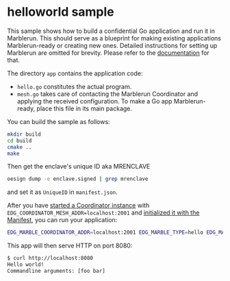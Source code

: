 # helloworld sample
This sample shows how to build a confidential Go application and run it in Marblerun. This should serve as a blueprint for making existing applications Marblerun-ready or creating new ones. Detailed instructions for setting up Marblerun are omitted for brevity. Please refer to the [documentation](https://marblerun.sh/docs/introduction/) for that.

The directory `app` contains the application code:
* `hello.go` constitutes the actual program.
* `mesh.go` takes care of contacting the Marblerun Coordinator and applying the received configuration. To make a Go app Marblerun-ready, place this file in its main package.

You can build the sample as follows:
```sh
mkdir build
cd build
cmake ..
make
```

Then get the enclave's unique ID aka MRENCLAVE
```sh
oesign dump -e enclave.signed | grep mrenclave
```
and set it as `UniqueID` in `manifest.json`.

After you have [started a Coordinator instance](../../BUILD.md#run-the-coordinator) with `EDG_COORDINATOR_MESH_ADDR=localhost:2001` and [initialized it with the Manifest](../../BUILD.md#create-a-manifest), you can run your application:
```sh
EDG_MARBLE_COORDINATOR_ADDR=localhost:2001 EDG_MARBLE_TYPE=hello EDG_MARBLE_UUID_FILE=$PWD/uuid EDG_MARBLE_DNS_NAMES=localhost erthost enclave.signed
```

This app will then serve HTTP on port 8080:
```sh
$ curl http://localhost:8080
Hello world!
Commandline arguments: [foo bar]
```

